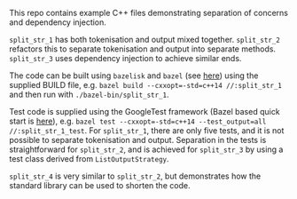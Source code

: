 This repo contains example C++ files demonstrating separation of concerns and dependency injection.

`split_str_1` has both tokenisation and output mixed together.  `split_str_2` refactors this to separate tokenisation and output into separate methods.  `split_str_3` uses dependency injection to achieve similar ends.

The code can be built using `bazelisk` and `bazel` (see [here](https://github.com/bazelbuild/bazelisk)) using the supplied BUILD file, e.g. `bazel build --cxxopt=-std=c++14 //:split_str_1` and then run with `./bazel-bin/split_str_1`.

Test code is supplied using the GoogleTest framework (Bazel based quick start is [here](https://google.github.io/googletest/quickstart-bazel.html)), e.g. `bazel test --cxxopt=-std=c++14 --test_output=all //:split_str_1_test`. For `split_str_1`, there are only five tests, and it is not possible to separate tokenisation and output.  Separation in the tests is straightforward for `split_str_2`, and is achieved for `split_str_3` by using a test class
derived from `ListOutputStrategy`.

`split_str_4` is very similar to `split_str_2`, but demonstrates how the standard library can be used to shorten the code.
